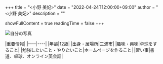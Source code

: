 +++
title = "<小野 美妃>"
date = "2022-04-24T12:00:00+09:00"
author = "<小野 美妃>"
description = ""

showFullContent = true
readingTime = false
+++

![自分の写真](/images/miki1.jpg)

|重要情報|
|----|----|
|年齢|12歳|
|出身・居場所|三浦市| 
|趣味・興味|卓球をすること|
|勉強したいこと・やりたいこと|ホームページを作ること|
|習い事|書道、卓球、オンライン英会話|

